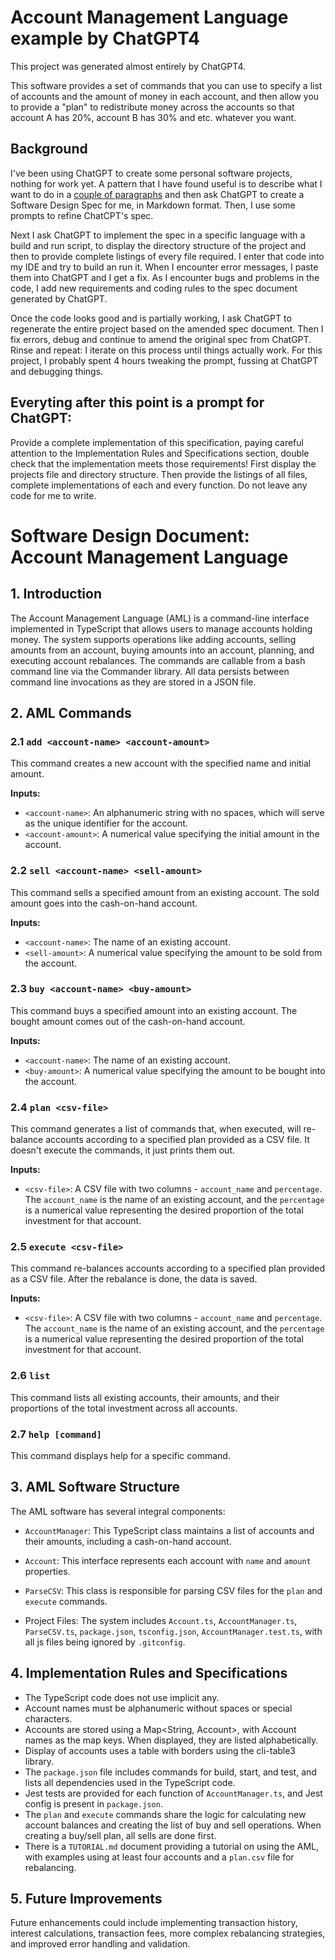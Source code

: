 # Account Management Language example by ChatGPT4

This project was generated almost entirely by ChatGPT4.

This software provides a set of commands that you can use to specify a list of accounts and the amount of money in each account, and then allow you to provide a "plan" to redistribute money across the accounts so that account A has 20%, account B has 30% and etc. whatever you want. 

Background
---

I've been using ChatGPT to create some personal software projects, nothing for work yet. A pattern that I have found useful is to describe what I want to do in a [couple of paragraphs](initial-prompt.md) and then ask ChatGPT to create a Software Design Spec for me, in Markdown format. Then, I use some prompts to refine ChatCPT's spec.

Next I ask ChatGPT to implement the spec in a specific language with a build and run script, to display the directory structure of the project and then to provide complete listings of every file required. I enter that code into my IDE and try to build an run it.  When I encounter error messages, I paste them into ChatGPT and I get a fix. As I encounter bugs and problems in the code, I add new requirements and coding rules to the spec document generated by ChatGPT.

Once the code looks good and is partially working, I ask ChatGPT to regenerate the entire project based on the amended spec document. Then I fix errors, debug and continue to amend the original spec from ChatGPT. Rinse and repeat: I iterate on this process until things actually work. For this project, I probably spent 4 hours tweaking the prompt, fussing at ChatGPT and debugging things.

Everyting after this point is a prompt for ChatGPT:
---

Provide a complete implementation of this specification, paying careful attention to the Implementation Rules and Specifications section, double check that the implementation meets those requirements! First display the projects file and directory structure. Then provide the listings of all files, complete implementations of each and every function.  Do not leave any code for me to write.

# Software Design Document: Account Management Language

## 1. Introduction

The Account Management Language (AML) is a command-line interface implemented in TypeScript that allows users to manage accounts holding money. The system supports operations like adding accounts, selling amounts from an account, buying amounts into an account, planning, and executing account rebalances. The commands are callable from a bash command line via the Commander library. All data persists between command line invocations as they are stored in a JSON file.

## 2. AML Commands

### 2.1 `add <account-name> <account-amount>`

This command creates a new account with the specified name and initial amount.

**Inputs:**
- `<account-name>`: An alphanumeric string with no spaces, which will serve as the unique identifier for the account.
- `<account-amount>`: A numerical value specifying the initial amount in the account.

### 2.2 `sell <account-name> <sell-amount>`

This command sells a specified amount from an existing account. The sold amount goes into the cash-on-hand account.

**Inputs:**
- `<account-name>`: The name of an existing account.
- `<sell-amount>`: A numerical value specifying the amount to be sold from the account.

### 2.3 `buy <account-name> <buy-amount>`

This command buys a specified amount into an existing account. The bought amount comes out of the cash-on-hand account.

**Inputs:**
- `<account-name>`: The name of an existing account.
- `<buy-amount>`: A numerical value specifying the amount to be bought into the account.

### 2.4 `plan <csv-file>`

This command generates a list of commands that, when executed, will re-balance accounts according to a specified plan provided as a CSV file. It doesn't execute the commands, it just prints them out.

**Inputs:**
- `<csv-file>`: A CSV file with two columns - `account_name` and `percentage`. The `account_name` is the name of an existing account, and the `percentage` is a numerical value representing the desired proportion of the total investment for that account.

### 2.5 `execute <csv-file>`

This command re-balances accounts according to a specified plan provided as a CSV file. After the rebalance is done, the data is saved.

**Inputs:**
- `<csv-file>`: A CSV file with two columns - `account_name` and `percentage`. The `account_name` is the name of an existing account, and the `percentage` is a numerical value representing the desired proportion of the total investment for that account.

### 2.6 `list`

This command lists all existing accounts, their amounts, and their proportions of the total investment across all accounts.

### 2.7 `help [command]`

This command displays help for a specific command.

## 3. AML Software Structure

The AML software has several integral components:

- `AccountManager`: This TypeScript class maintains a list of accounts and their amounts, including a cash-on-hand account.

- `Account`: This interface represents each account with `name` and `amount` properties.

- `ParseCSV`: This class is responsible for parsing CSV files for the `plan` and `execute` commands.

- Project Files: The system includes `Account.ts`, `AccountManager.ts`, `ParseCSV.ts`, `package.json`, `tsconfig.json`, `AccountManager.test.ts`, with all js files being ignored by `.gitconfig`.

## 4. Implementation Rules and Specifications

- The TypeScript code does not use implicit any.
- Account names must be alphanumeric without spaces or special characters.
- Accounts are stored using a Map<String, Account>, with Account names as the map keys. When displayed, they are listed alphabetically.
- Display of accounts uses a table with borders using the cli-table3 library.
- The `package.json` file includes commands for build, start, and test, and lists all dependencies used in the TypeScript code.
- Jest tests are provided for each function of `AccountManager.ts`, and Jest config is present in `package.json`.
- The `plan` and `execute` commands share the logic for calculating new account balances and creating the list of buy and sell operations. When creating a buy/sell plan, all sells are done first.
- There is a `TUTORIAL.md` document providing a tutorial on using the AML, with examples using at least four accounts and a `plan.csv` file for rebalancing.

## 5. Future Improvements

Future enhancements could include implementing transaction history, interest calculations, transaction fees, more complex rebalancing strategies, and improved error handling and validation.

